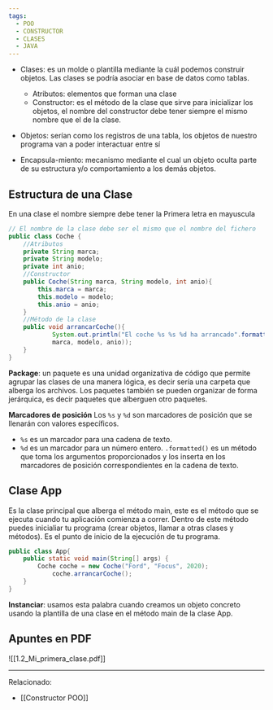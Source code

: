 ```yaml
---
tags:
  - POO
  - CONSTRUCTOR
  - CLASES
  - JAVA
---
```


- Clases: es un molde o plantilla mediante la cuál podemos construir objetos. Las clases se podría asociar en base de datos como tablas.
	- Atributos: elementos que forman una clase
	- Constructor: es el método de la clase que sirve para inicializar los objetos, el nombre del constructor debe tener siempre el mismo nombre que el de la clase.

- Objetos: serían como los registros de una tabla, los objetos de nuestro programa van a poder interactuar entre sí 

- Encapsula-miento: mecanismo mediante el cual un objeto oculta parte de su estructura y/o comportamiento a los demás objetos.

## Estructura de una Clase
En una clase el nombre siempre debe tener la Primera letra en mayuscula

```JAVA
// El nombre de la clase debe ser el mismo que el nombre del fichero
public class Coche {
	//Atributos
	private String marca;
	private String modelo;
	private int anio;
	//Constructor
	public Coche(String marca, String modelo, int anio){
		this.marca = marca;
		this.modelo = modelo;
		this.anio = anio;
	}
	//Método de la clase 
	public void arrancarCoche(){
			System.out.println("El coche %s %s %d ha arrancado".formatted(
			marca, modelo, anio)); 
	}
}
```

**Package**: un paquete es una unidad organizativa de código que permite agrupar las clases de una manera lógica, es decir sería una carpeta que alberga los archivos. Los paquetes también se pueden organizar de forma jerárquica, es decir paquetes que alberguen otro paquetes.

**Marcadores de posición**
Los `%s` y `%d` son marcadores de posición que se llenarán con valores específicos.

- `%s` es un marcador para una cadena de texto.
- `%d` es un marcador para un número entero.
`.formatted()` es un método que toma los argumentos proporcionados y los inserta en los marcadores de posición correspondientes en la cadena de texto.

## Clase App 

Es la clase principal que alberga el método main, este es el método que se ejecuta cuando tu aplicación comienza a correr. Dentro de este método puedes inicialiar tu programa (crear objetos, llamar a otras clases y métodos). Es el punto de inicio de la ejecución de tu programa.

```JAVA
public class App{
	public static void main(String[] args) {
		Coche coche = new Coche("Ford", "Focus", 2020);
			coche.arrancarCoche();
	}
}
```

**Instanciar**: usamos esta palabra cuando creamos un objeto concreto usando la plantilla de una clase en el método main de la clase App.

Apuntes en PDF
----

![[1.2_Mi_primera_clase.pdf]]

----
Relacionado:

- [[Constructor POO]]